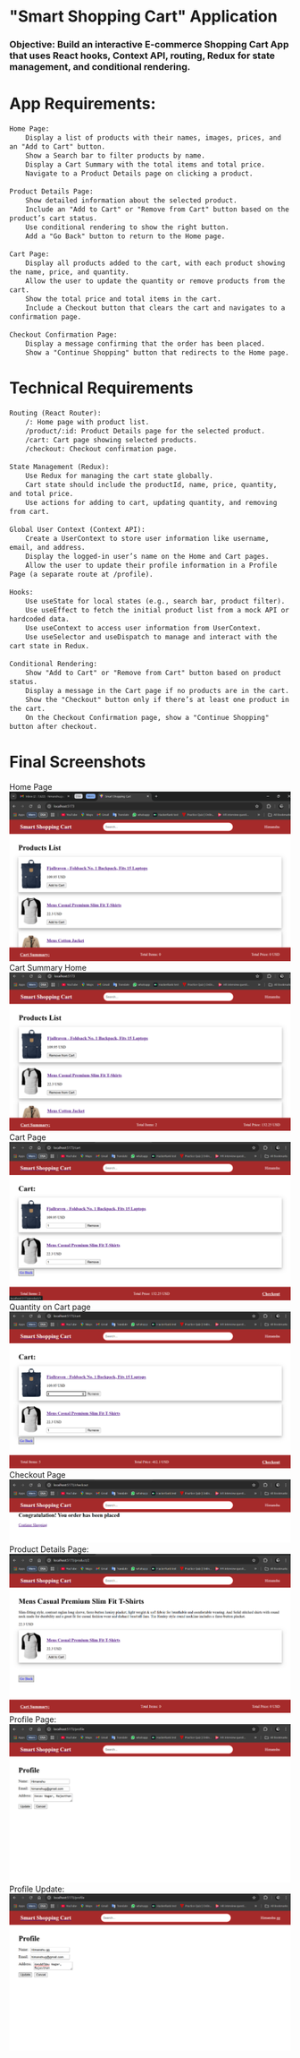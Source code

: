 # "Smart Shopping Cart" Application

### Objective: Build an interactive E-commerce Shopping Cart App that uses React hooks, Context API, routing, Redux for state management, and conditional rendering.

# App Requirements:
 
    Home Page:
        Display a list of products with their names, images, prices, and an "Add to Cart" button.
        Show a Search bar to filter products by name.
        Display a Cart Summary with the total items and total price.
        Navigate to a Product Details page on clicking a product.
        
    Product Details Page:
        Show detailed information about the selected product.
        Include an "Add to Cart" or "Remove from Cart" button based on the product’s cart status.
        Use conditional rendering to show the right button.
        Add a "Go Back" button to return to the Home page.
        
    Cart Page:
        Display all products added to the cart, with each product showing the name, price, and quantity.
        Allow the user to update the quantity or remove products from the cart.
        Show the total price and total items in the cart.
        Include a Checkout button that clears the cart and navigates to a confirmation page.

    Checkout Confirmation Page:
        Display a message confirming that the order has been placed.
        Show a "Continue Shopping" button that redirects to the Home page.
        
# Technical Requirements

    Routing (React Router):
        /: Home page with product list.
        /product/:id: Product Details page for the selected product.
        /cart: Cart page showing selected products.
        /checkout: Checkout confirmation page.
        
    State Management (Redux):
        Use Redux for managing the cart state globally.
        Cart state should include the productId, name, price, quantity, and total price.
        Use actions for adding to cart, updating quantity, and removing from cart.

    Global User Context (Context API):
        Create a UserContext to store user information like username, email, and address.
        Display the logged-in user’s name on the Home and Cart pages.
        Allow the user to update their profile information in a Profile Page (a separate route at /profile).

    Hooks:
        Use useState for local states (e.g., search bar, product filter).
        Use useEffect to fetch the initial product list from a mock API or hardcoded data.
        Use useContext to access user information from UserContext.
        Use useSelector and useDispatch to manage and interact with the cart state in Redux.

    Conditional Rendering:
        Show "Add to Cart" or "Remove from Cart" button based on product status.
        Display a message in the Cart page if no products are in the cart.
        Show the "Checkout" button only if there’s at least one product in the cart.
        On the Checkout Confirmation page, show a "Continue Shopping" button after checkout.

# Final Screenshots
Home Page <img src="./Screenshots/HomePage.png" /> <br/>
Cart Summary Home <img src="./Screenshots/CartSummary HomePage.png" /><br/>
Cart Page <img src="./Screenshots/CartPage.png" /><br/>
Quantity on Cart page <img src="./Screenshots/CartPage2.png" /><br/>
Checkout Page <img src="./Screenshots/CheckoutPage.png" /><br/>
Product Details Page: <img src="./Screenshots/ProductDetails.png" /><br/>
Profile Page: <img src="./Screenshots/ProfilePage.png" /><br/>
Profile Update: <img src="./Screenshots/UpdatedProfile.png" /><br/>
